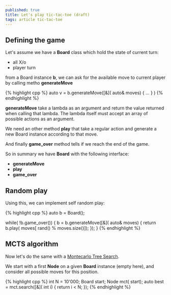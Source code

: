 ```yaml
---
published: true
title: Let's play tic-tac-toe (draft)
tags: article tic-tac-toe
---
```


## Defining the game

Let's assume we have a **Board** class which hold the state of current turn:
- all X/o
- player turn

from a Board instance **b**, we can ask for the available move to current player by calling metho **generateMove**

{% highlight cpp %}
auto v =  b.generateMove([&]( auto& moves) { ... } )
{% endhighlight %}

**generateMove** take a lambda as an argument and return the value returned when calling that lambda. The lambda itself must accept an array of possible actions as an argument.

We need an other method **play** that take a regular action and generate a new Board instance according to that move.

And finally **game_over** method tells if we reach the end of the game.

So in summary we have **Board** with the following interface:
- **generateMove**
- **play**
- **game_over**

## Random play

Using this, we can implement self random play:

{% highlight cpp %}
auto b = Board();

while( !b.game_over()) {
    b = b.generateMove([&]( auto& moves) { 
        return b.play( moves[ rand() % moves.size()]);
        });	
}
{% endhighlight %}

## MCTS algorithm 

Now let's do the same with a [Montecarlo Tree Search]().

We start with a first **Node** on a given **Board** instance (empty here),
and consider all possible moves for this position.

{% highlight cpp %}
int N = 10'000;
Board start;
Node<Board> mct( start);
auto best = mct.search([&]( int i) { return i < N; });
{% endhighlight %}
